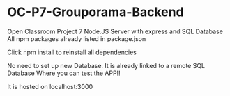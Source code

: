 # OC-P7-Grouporama-Backend
Open Classroom Project 7 Node.JS Server with express and SQL Database All npm packages already listed in package.json

Click npm install to reinstall all dependencies

No need to set up new Database. It is already linked to a remote SQL Database Where you can test the APP!!

It is hosted on localhost:3000
